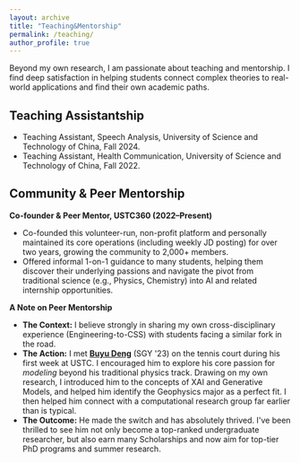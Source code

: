 ```yaml
---
layout: archive
title: "Teaching&Mentorship"
permalink: /teaching/
author_profile: true
---
```


Beyond my own research, I am passionate about teaching and mentorship. I find deep satisfaction in helping students connect complex theories to real-world applications and find their own academic paths.

## Teaching Assistantship

* Teaching Assistant, Speech Analysis, University of Science and Technology of China, Fall 2024.
* Teaching Assistant, Health Communication, University of Science and Technology of China, Fall 2022.

##  Community & Peer Mentorship

**Co-founder & Peer Mentor, USTC360 (2022–Present)**
* Co-founded this volunteer-run, non-profit platform and personally maintained its core operations (including weekly JD posting) for over two years, growing the community to 2,000+ members.
* Offered informal 1-on-1 guidance to many students, helping them discover their underlying passions and navigate the pivot from traditional science (e.g., Physics, Chemistry) into AI and related internship opportunities.

  

**A Note on Peer Mentorship**
* **The Context:** I believe strongly in sharing my own cross-disciplinary experience (Engineering-to-CSS) with students facing a similar fork in the road.
* **The Action:** I met [**Buyu Deng**](https://buyudeng.github.io/) (SGY '23) on the tennis court during his first week at USTC. I encouraged him to explore his core passion for *modeling* beyond his traditional physics track. Drawing on my own research, I introduced him to the concepts of XAI and Generative Models, and helped him identify the Geophysics major as a perfect fit. I then helped him connect with a computational research group far earlier than is typical.
* **The Outcome:** He made the switch and has absolutely thrived. I've been thrilled to see him not only become a top-ranked undergraduate researcher, but also earn many Scholarships and now aim for top-tier PhD programs and summer research.
